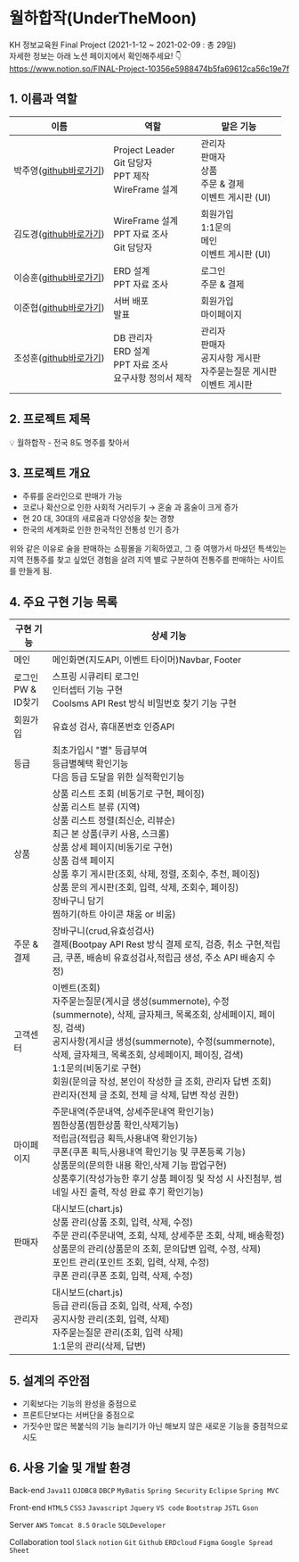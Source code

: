 # 월하합작(UnderTheMoon)
KH 정보교육원 Final Project (2021-1-12 ~ 2021-02-09 : 총 29일)  
자세한 정보는 아래 노션 페이지에서 확인해주세요! :point_down:  
https://www.notion.so/FINAL-Project-10356e5988474b5fa69612ca56c19e7f

## 1. 이름과 역할

| 이름                 | 역할           | 맡은 기능 | 
| -------------------- | -------------- | --------- | 
| 박주영([github바로가기](https://github.com/kkongkeozzang))    | Project Leader<br>Git 담당자<br>PPT 제작<br>WireFrame 설계  | 관리자<br>판매자<br>상품<br>주문 & 결제<br>이벤트 게시판 (UI) |
| 김도경([github바로가기](https://github.com/danaKim-dokyung))  | WireFrame 설계<br>PPT 자료 조사 <br>Git 담당자 | 회원가입<br>1:1문의<br>메인<br>이벤트 게시판 (UI)  |
| 이승훈([github바로가기](https://github.com/SlimskiTheWise))   | ERD 설계<br>PPT 자료 조사  |  로그인<br>주문 & 결제<br>  |
| 이준협([github바로가기](https://github.com/jhleeeeeeee))      | 서버 배포<br>발표   |   회원가입<br>마이페이지<br>  |
| 조성훈([github바로가기](https://github.com/craving4u))        | DB 관리자<br>ERD 설계<br>PPT 자료 조사  <br> 요구사항 정의서 제작  |  관리자<br>판매자<br>공지사항 게시판<br>자주묻는질문 게시판<br>이벤트 게시판  |


## 2. 프로젝트 제목

💡 월하합작 - 전국 8도 명주를 찾아서

## 3. 프로젝트 개요

- 주류를 온라인으로 판매가 가능
- 코로나 확산으로 인한 사회적 거리두기 → 혼술 과 홈술이 크게 증가
- 현 20 대, 30대의 새로움과 다양성을 찾는 경향
- 한국의 세계화로 인한 한국적인 전통성 인기 증가

위와 같은 이유로 술을 판매하는 쇼핑몰을 기획하였고, 그 중 여행가서 마셨던 특색있는 지역 전통주를 찾고 싶었던 경험을 살려 지역 별로 구분하여 전통주를 판매하는 사이트를 만들게 됨.

## 4. 주요 구현 기능 목록

| 구현 기능                                                       | 상세 기능                                      |
| ---------------------------------------------------------------- | ---------------------------------------------- |
| 메인                                                         | 메인화면(지도API, 이벤트 타이머)Navbar, Footer |
| 로그인<br>PW & ID찾기                               | 스프링 시큐리티 로그인<br>인터셉터 기능 구현<br>Coolsms API Rest 방식 비밀번호 찾기 기능 구현   |
| 회원가입                                                     | 유효성 검사, 휴대폰번호 인증API                |
| 등급                                                         | 최초가입시 "별" 등급부여<br>등급별혜택 확인기능<br>다음 등급 도달을 위한 실적확인기능                       |
| 상품                                                         | 상품 리스트 조회 (비동기로 구현, 페이징)<br>상품 리스트 분류 (지역)<br>상품 리스트 정렬(최신순, 리뷰순)<br>최근 본 상품(쿠키 사용, 스크롤)<br>상품 상세 페이지(비동기로 구현) <br>상품 검색 페이지<br>상품 후기 게시판(조회, 삭제, 정렬, 조회수, 추천, 페이징)<br> 상품 문의 게시판(조회, 입력, 삭제, 조회수, 페이징)<br>장바구니 담기<br>찜하기(하트 아이콘 채움 or 비움)     |
| 주문 & 결제                                                  | 장바구니(crud,유효성검사)<br>결제(Bootpay API Rest 방식 결제 로직, 검증, 취소 구현,적립금, 쿠폰, 배송비 유효성검사,적립금 생성, 주소 API 배송지 수정)                      |
| 고객센터                                                     | 이벤트(조회)<br>자주묻는질문(게시글 생성(summernote), 수정(summernote), 삭제, 글자체크, 목록조회, 상세페이지, 페이징, 검색)<br>공지사항(게시글 생성(summernote), 수정(summernote), 삭제, 글자체크, 목록조회, 상세페이지, 페이징, 검색)<br>1:1문의(비동기로 구현) <br>회원(문의글 작성, 본인이 작성한 글 조회, 관리자 답변 조회)<br>관리자(전체 글 조회, 전체 글 삭제, 답변 작성 권한)                                 |
| 마이페이지                                                   | 주문내역(주문내역, 상세주문내역 확인기능)<br>찜한상품(찜한상품 확인,삭제기능) <br>적립금(적립금 획득,사용내역 확인기능)<br>쿠폰(쿠폰 획득,사용내역 확인기능 및 쿠폰등록 기능)<br>상품문의(문의한 내용 확인,삭제 기능 팝업구현)<br>상품후기(작성가능한 후기 상품 페이징 및 작성 시 사진첨부, 썸네일 사진 출력, 작성 완료 후기 확인기능)       |
| 판매자                                                       | 대시보드(chart.js)<br>상품 관리(상품 조회, 입력, 삭제, 수정) <br>주문 관리(주문내역, 조회, 삭제, 상세주문 조회, 삭제, 배송확정)<br>상품문의 관리(상품문의 조회, 문의답변 입력, 수정, 삭제)<br>포인트 관리(포인트 조회, 입력, 삭제, 수정)<br>쿠폰 관리(쿠폰 조회, 입력, 삭제, 수정)                       |
| 관리자                                                       | 대시보드(chart.js)<br>등급 관리(등급 조회, 입력, 삭제, 수정)<br>공지사항 관리(조회, 입력, 삭제)<br>자주묻는질문 관리(조회, 입력 삭제)<br>1:1문의 관리(삭제, 답변)                           |


## 5. 설계의 주안점

- 기획보다는 기능의 완성을 중점으로
- 프론트단보다는 서버단을 중점으로
- 가짓수만 많은 복붙식의 기능 늘리기가 아닌 해보지 않은 새로운 기능을 중점적으로 시도

## 6. 사용 기술 및 개발 환경

Back-end  `Java11` `OJDBC8` `DBCP` `MyBatis` `Spring Security` `Eclipse` `Spring MVC`  

Front-end `HTML5` `CSS3` `Javascript` `Jquery` `VS code` `Bootstrap` `JSTL` `Gson`  

Server `AWS` `Tomcat 8.5`  `Oracle` `SQLDeveloper`  

Collaboration tool `Slack` `notion`  `Git` `Github` `ERDcloud` `Figma`  `Google Spread Sheet`
